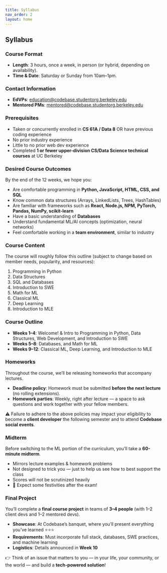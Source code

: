 ```yaml
---
title: Syllabus
nav_order: 2
layout: home
---
```


## Syllabus

### Course Format
- **Length**: 3 hours, once a week, in person (or hybrid, depending on availability).  
- **Time & Date**: Saturday or Sunday from 10am–1pm.  

### Contact Information
- **EdVPs**: [education@codebase.studentorg.berkeley.edu](mailto:education@codebase.studentorg.berkeley.edu)
- **Mentored PMs**: [mentored@codebase.studentorg.berkeley.edu](mailto:mentored@codebase.studentorg.berkeley.edu)  

### Prerequisites
- Taken or concurrently enrolled in **CS 61A / Data 8** OR have previous coding experience  
- No prior industry experience  
- Little to no prior web dev experience  
- Completed **1 or fewer upper-division CS/Data Science technical courses** at UC Berkeley  

### Desired Course Outcomes
By the end of the 12 weeks, we hope you:  
- Are comfortable programming in **Python, JavaScript, HTML, CSS, and SQL**  
- Know common data structures (Arrays, LinkedLists, Trees, HashTables)  
- Are familiar with frameworks such as **React, Node.js, NPM, PyTorch, Pandas, NumPy, scikit-learn**  
- Have a basic understanding of **Databases**  
- Understand fundamental ML/AI concepts (optimization, neural networks)  
- Feel comfortable working in a **team environment**, similar to industry  

### Course Content
The course will roughly follow this outline (subject to change based on member needs, popularity, and resources):  
1. Programming in Python  
2. Data Structures  
3. SQL and Databases  
4. Introduction to SWE  
5. Math for ML  
6. Classical ML  
7. Deep Learning  
8. Introduction to MLE  

### Course Outline
- **Weeks 1–4**: Welcome! & Intro to Programming in Python, Data Structures, Web Development, and Introduction to SWE  
- **Weeks 5–8**: Databases, and Math for ML  
- **Weeks 9–12**: Classical ML, Deep Learning, and Introduction to MLE  

### Homeworks
Throughout the course, we’ll be releasing homeworks that accompany lectures.  
- **Deadline policy**: Homework must be submitted **before the next lecture** (no rolling extensions).  
- **Homework parties**: Weekly, right after lecture — a space to ask questions and work together with your fellow members.  

⚠️ Failure to adhere to the above policies may impact your eligibility to become a **client developer** the following semester and to attend **Codebase social events**.  

### Midterm
Before switching to the ML portion of the curriculum, you’ll take a **60-minute midterm**.  
- Mirrors lecture examples & homework problems  
- Not designed to trick you — just to help us see how to best support the class  
- Scores will not be scrutinized heavily  
- 🎉 Expect some festivities after the exam!  

### Final Project
You’ll complete a **final course project** in teams of **3–4 people** (with 1–2 client devs and 1–2 mentored devs).  
- **Showcase**: At Codebase’s banquet, where you’ll present everything you’ve learned ⭐⭐⭐  
- **Requirements**: Must incorporate full stack, databases, SWE practices, and machine learning  
- **Logistics**: Details announced in **Week 10**  

👉 Think of an issue that matters to you — in your life, your community, or the world — and build a **tech-powered solution**!  
